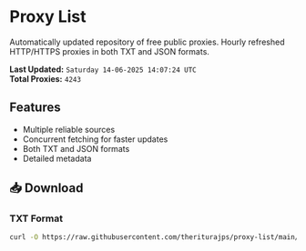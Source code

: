 # Proxy List

Automatically updated repository of free public proxies. Hourly refreshed HTTP/HTTPS proxies in both TXT and JSON formats.

**Last Updated:** `Saturday 14-06-2025 14:07:24 UTC`  
**Total Proxies:** `4243`

## Features
- Multiple reliable sources
- Concurrent fetching for faster updates
- Both TXT and JSON formats
- Detailed metadata

## 📥 Download

### TXT Format
```bash
curl -O https://raw.githubusercontent.com/theriturajps/proxy-list/main/proxies.txt